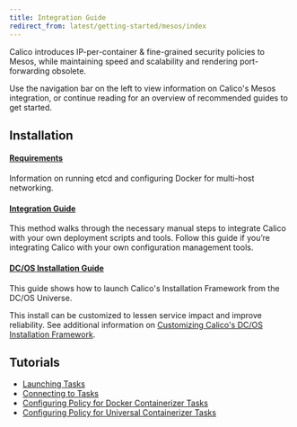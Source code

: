 ```yaml
---
title: Integration Guide
redirect_from: latest/getting-started/mesos/index
---
```


Calico introduces IP-per-container & fine-grained security policies to Mesos, while
maintaining speed and scalability and rendering port-forwarding obsolete.

Use the navigation bar on the left to view information on Calico's Mesos
integration, or continue reading for an overview of recommended guides to get
started.

## Installation

#### [Requirements](installation/prerequisites)

Information on running etcd and configuring Docker for multi-host networking.

#### [Integration Guide](installation/integration)

This method walks through the necessary manual steps to integrate Calico with your own deployment scripts and tools. Follow this guide if you’re integrating Calico with your own configuration management tools.

#### [DC/OS Installation Guide](installation/dc-os)

This guide shows how to launch Calico's Installation Framework from the DC/OS Universe.

This install can be customized to lessen service impact
and improve reliability. See additional information on
[Customizing Calico's DC/OS Installation Framework](installation/dc-os/custom).

## Tutorials

- [Launching Tasks](tutorials/launching-tasks)
- [Connecting to Tasks](tutorials/connecting-tasks)
- [Configuring Policy for Docker Containerizer Tasks](tutorials/policy/docker-containerizer)
- [Configuring Policy for Universal Containerizer Tasks](tutorials/policy/universal-containerizer)
